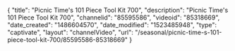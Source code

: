 {
    "title": "Picnic Time's 101 Piece Tool Kit 700",
    "description": "Picnic Time's 101 Piece Tool Kit 700",
    "channelid": "85595586",
    "videoid": "85318669",
    "date_created": "1486604570",
    "date_modified": "1523485948",
    "type": "captivate",
    "layout": "channelVideo",
    "url": "\/seasonal\/picnic-time-s-101-piece-tool-kit-700\/85595586-85318669"
}